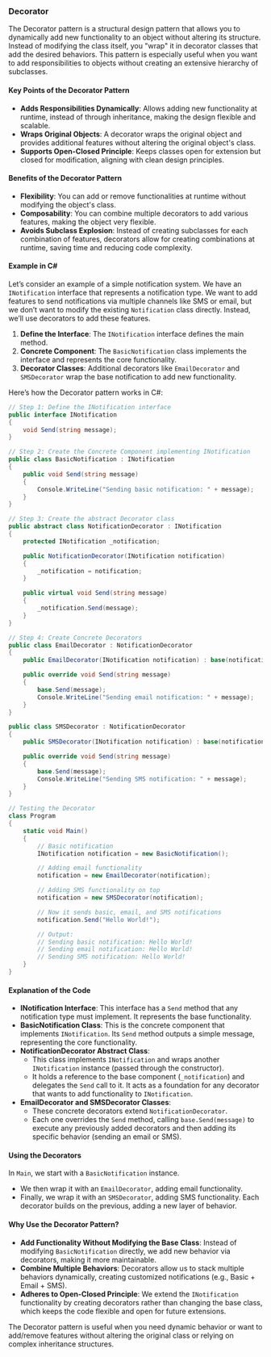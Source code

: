 ### Decorator

The Decorator pattern is a structural design pattern that allows you to dynamically add new functionality to an object without altering its structure. Instead of modifying the class itself, you "wrap" it in decorator classes that add the desired behaviors. This pattern is especially useful when you want to add responsibilities to objects without creating an extensive hierarchy of subclasses.

#### Key Points of the Decorator Pattern

- **Adds Responsibilities Dynamically**: Allows adding new functionality at runtime, instead of through inheritance, making the design flexible and scalable.
- **Wraps Original Objects**: A decorator wraps the original object and provides additional features without altering the original object's class.
- **Supports Open-Closed Principle**: Keeps classes open for extension but closed for modification, aligning with clean design principles.

#### Benefits of the Decorator Pattern

- **Flexibility**: You can add or remove functionalities at runtime without modifying the object's class.
- **Composability**: You can combine multiple decorators to add various features, making the object very flexible.
- **Avoids Subclass Explosion**: Instead of creating subclasses for each combination of features, decorators allow for creating combinations at runtime, saving time and reducing code complexity.

#### Example in C#

Let’s consider an example of a simple notification system. We have an `INotification` interface that represents a notification type. We want to add features to send notifications via multiple channels like SMS or email, but we don’t want to modify the existing `Notification` class directly. Instead, we’ll use decorators to add these features.

1. **Define the Interface**: The `INotification` interface defines the main method.
2. **Concrete Component**: The `BasicNotification` class implements the interface and represents the core functionality.
3. **Decorator Classes**: Additional decorators like `EmailDecorator` and `SMSDecorator` wrap the base notification to add new functionality.

Here’s how the Decorator pattern works in C#:

```csharp
// Step 1: Define the INotification interface
public interface INotification
{
    void Send(string message);
}

// Step 2: Create the Concrete Component implementing INotification
public class BasicNotification : INotification
{
    public void Send(string message)
    {
        Console.WriteLine("Sending basic notification: " + message);
    }
}

// Step 3: Create the abstract Decorator class
public abstract class NotificationDecorator : INotification
{
    protected INotification _notification;

    public NotificationDecorator(INotification notification)
    {
        _notification = notification;
    }

    public virtual void Send(string message)
    {
        _notification.Send(message);
    }
}

// Step 4: Create Concrete Decorators
public class EmailDecorator : NotificationDecorator
{
    public EmailDecorator(INotification notification) : base(notification) {}

    public override void Send(string message)
    {
        base.Send(message);
        Console.WriteLine("Sending email notification: " + message);
    }
}

public class SMSDecorator : NotificationDecorator
{
    public SMSDecorator(INotification notification) : base(notification) {}

    public override void Send(string message)
    {
        base.Send(message);
        Console.WriteLine("Sending SMS notification: " + message);
    }
}

// Testing the Decorator
class Program
{
    static void Main()
    {
        // Basic notification
        INotification notification = new BasicNotification();

        // Adding email functionality
        notification = new EmailDecorator(notification);

        // Adding SMS functionality on top
        notification = new SMSDecorator(notification);

        // Now it sends basic, email, and SMS notifications
        notification.Send("Hello World!");

        // Output:
        // Sending basic notification: Hello World!
        // Sending email notification: Hello World!
        // Sending SMS notification: Hello World!
    }
}
```

#### Explanation of the Code

- **INotification Interface**: This interface has a `Send` method that any notification type must implement. It represents the base functionality.
- **BasicNotification Class**: This is the concrete component that implements `INotification`. Its `Send` method outputs a simple message, representing the core functionality.
- **NotificationDecorator Abstract Class**:
  - This class implements `INotification` and wraps another `INotification` instance (passed through the constructor).
  - It holds a reference to the base component (`_notification`) and delegates the `Send` call to it. It acts as a foundation for any decorator that wants to add functionality to `INotification`.
- **EmailDecorator and SMSDecorator Classes**:
  - These concrete decorators extend `NotificationDecorator`.
  - Each one overrides the `Send` method, calling `base.Send(message)` to execute any previously added decorators and then adding its specific behavior (sending an email or SMS).

#### Using the Decorators

In `Main`, we start with a `BasicNotification` instance.

- We then wrap it with an `EmailDecorator`, adding email functionality.
- Finally, we wrap it with an `SMSDecorator`, adding SMS functionality. Each decorator builds on the previous, adding a new layer of behavior.

#### Why Use the Decorator Pattern?

- **Add Functionality Without Modifying the Base Class**: Instead of modifying `BasicNotification` directly, we add new behavior via decorators, making it more maintainable.
- **Combine Multiple Behaviors**: Decorators allow us to stack multiple behaviors dynamically, creating customized notifications (e.g., Basic + Email + SMS).
- **Adheres to Open-Closed Principle**: We extend the `INotification` functionality by creating decorators rather than changing the base class, which keeps the code flexible and open for future extensions.

The Decorator pattern is useful when you need dynamic behavior or want to add/remove features without altering the original class or relying on complex inheritance structures.
